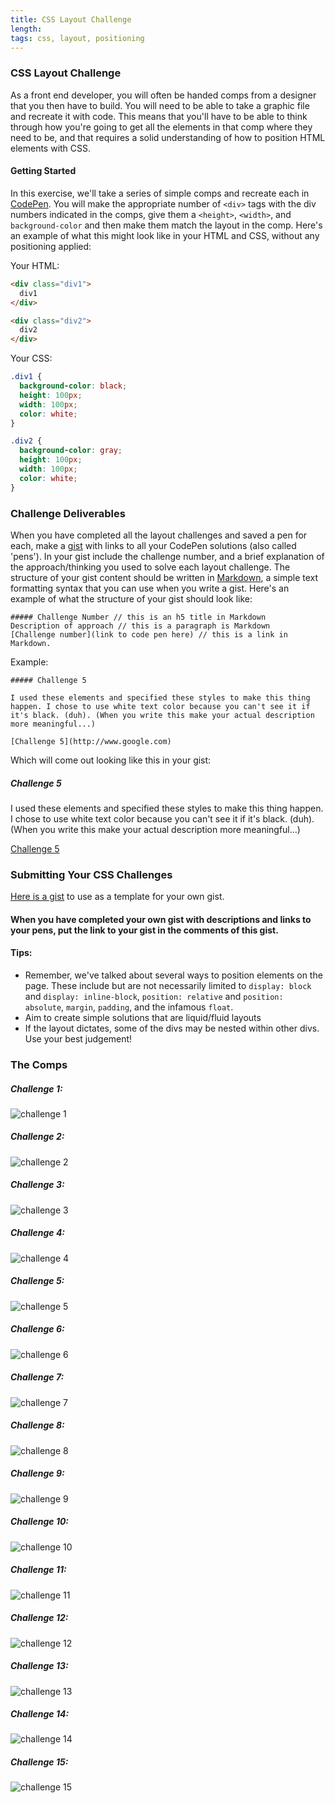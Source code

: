 ```yaml
---
title: CSS Layout Challenge
length:
tags: css, layout, positioning
---
```



### CSS Layout Challenge

As a front end developer, you will often be handed comps from a designer that you then have to build. You will need to be able to take a graphic file and recreate it with code. This means that you'll have to be able to think through how you're going to get all the elements in that comp where they need to be, and that requires a solid understanding of how to position HTML elements with CSS.

#### Getting Started

In this exercise, we'll take a series of simple comps and recreate each in [CodePen](www.codepen.io). You will make the appropriate number of `<div>` tags with the div numbers indicated in the comps, give them a `<height>`, `<width>`, and `background-color` and then make them match the layout in the comp. Here's an example of what this might look like in your HTML and CSS, without any positioning applied:

Your HTML:

```HTML
<div class="div1">
  div1
</div>

<div class="div2">
  div2
</div>
```
Your CSS:

```CSS
.div1 {
  background-color: black;
  height: 100px;
  width: 100px;
  color: white;
}

.div2 {
  background-color: gray;
  height: 100px;
  width: 100px;
  color: white;
}
```

### Challenge Deliverables

When you have completed all the layout challenges and saved a pen for each, make a [gist](https://gist.github.com/) with links to all your CodePen solutions (also called 'pens'). In your gist include the challenge number, and a brief explanation of the approach/thinking you used to solve each layout challenge. The structure of your gist content should be written in [Markdown](https://github.com/adam-p/markdown-here/wiki/Markdown-Cheatsheet), a simple text formatting syntax that you can use when you write a gist. Here's an example of what the structure of your gist should look like:

```
##### Challenge Number // this is an h5 title in Markdown
Description of approach // this is a paragraph is Markdown
[Challenge number](link to code pen here) // this is a link in Markdown.
```

Example:

```
##### Challenge 5

I used these elements and specified these styles to make this thing happen. I chose to use white text color because you can't see it if it's black. (duh). (When you write this make your actual description more meaningful...)

[Challenge 5](http://www.google.com)
```

Which will come out looking like this in your gist:

##### Challenge 5

I used these elements and specified these styles to make this thing happen. I chose to use white text color because you can't see it if it's black. (duh). (When you write this make your actual description more meaningful...)

[Challenge 5](http://www.google.com)


### Submitting Your CSS Challenges

[Here is a gist](https://gist.github.com/LouisaBarrett/84b680098e01520a6529b2ce78db3fff) to use as a template for your own gist.

#### When you have completed your own gist with descriptions and links to your pens, put the link to your gist in the comments of this gist.

#### Tips:
* Remember, we've talked about several ways to position elements on the page. These include but are not necessarily limited to `display: block` and `display: inline-block`, `position: relative` and `position: absolute`, `margin`, `padding`, and the infamous `float`.
* Aim to create simple solutions that are liquid/fluid layouts
* If the layout dictates, some of the divs may be nested within other divs. Use your best judgement!


### The Comps


##### Challenge 1:

![challenge 1](images/css1.png)


##### Challenge 2:

![challenge 2](images/css2.png)


##### Challenge 3:

![challenge 3](images/css3.png)


##### Challenge 4:

![challenge 4](images/css4.png)


##### Challenge 5:

![challenge 5](images/css5.png)


##### Challenge 6:

![challenge 6](images/css6.png)


##### Challenge 7:

![challenge 7](images/css7.png)


##### Challenge 8:

![challenge 8](images/css8.png)


##### Challenge 9:

![challenge 9](images/css9.png)


##### Challenge 10:

![challenge 10](images/css10.png)


##### Challenge 11:

![challenge 11](images/css11.png)


##### Challenge 12:

![challenge 12](images/css12.png)


##### Challenge 13:

![challenge 13](images/css13.png)


##### Challenge 14:

![challenge 14](images/css14.png)


##### Challenge 15:

![challenge 15](images/css15.png)
